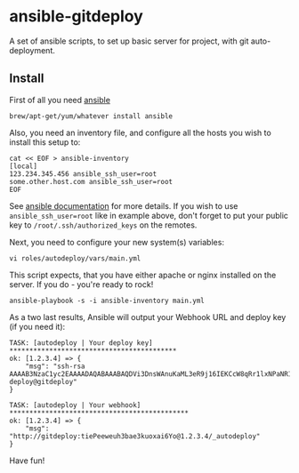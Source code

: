 # ansible-gitdeploy
A set of ansible scripts, to set up basic server for project, with git auto-deployment.

## Install

First of all you need [ansible](http://www.ansible.com/home)

    brew/apt-get/yum/whatever install ansible

Also, you need an inventory file, and configure all the hosts you wish to install this setup to:

    cat << EOF > ansible-inventory
    [local]
    123.234.345.456 ansible_ssh_user=root
    some.other.host.com ansible_ssh_user=root
    EOF

See [ansible documentation](http://docs.ansible.com/intro_inventory.html) for more details. If you wish to use
`ansible_ssh_user=root` like in example above, don't forget to put your public key to `/root/.ssh/authorized_keys` on
the remotes.

Next, you need to configure your new system(s) variables:

    vi roles/autodeploy/vars/main.yml

This script expects, that you have either apache or nginx installed on the server. If you do - you're ready to rock!

    ansible-playbook -s -i ansible-inventory main.yml

As a two last results, Ansible will output your Webhook URL and deploy key (if you need it):

    TASK: [autodeploy | Your deploy key] ******************************************
    ok: [1.2.3.4] => {
        "msg": "ssh-rsa AAAAB3NzaC1yc2EAAAADAQABAAABAQDVi3DnsWAnuKaML3eR9j16IEKCcW8qRr1lxNPaNR1R3/W92km+Kfmgsy71O9uNDoHXGb64XrYMkB2PkHmsQxzUx3A2slrtl/OxaC9GpWmDV1pQYHSpuILP+f6hTBvWkUFG16oK90jyCcLNr7eSDy22iJualqQsj8TcMxygm49vMWHAick+/rbw7Dthsnl0UKjAJDKlN+T/hHzU4om87qDim8eIuRVRgFaZXchR6AuvUfA7ebfmUOh0wpfPWfbyssqLyu0wSYKPFpfJOGIXD6bZJ5K1NRcL10froy7AZ90d8j+qsmC8pkphyBxwGulEnJrGcsjbdwuD0UAcl5MIY5Q5 deploy@gitdeploy"
    }

    TASK: [autodeploy | Your webhook] *********************************************
    ok: [1.2.3.4] => {
        "msg": "http://gitdeploy:tiePeeweuh3bae3kuoxai6Yo@1.2.3.4/_autodeploy"
    }

Have fun!
